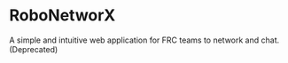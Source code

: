 # RoboNetworX
A simple and intuitive web application for FRC teams to network and chat.
(Deprecated)
